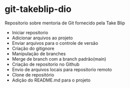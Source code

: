 # git-takeblip-dio
Repositorio sobre mentoria de Git fornecido pela Take Blip

- Iniciar repositorio
- Adicionar arquivos ao projeto
- Enviar arquivos para o controle de versão
- Criação do gitignore
- Manipulação de branches
- Merge de branch com a branch padrão(main)
- Criação de repositorio no Github
- Envio de arquivos locais para repositorio remoto
- Clone de repositório
- Adição do README.md para o projeto

